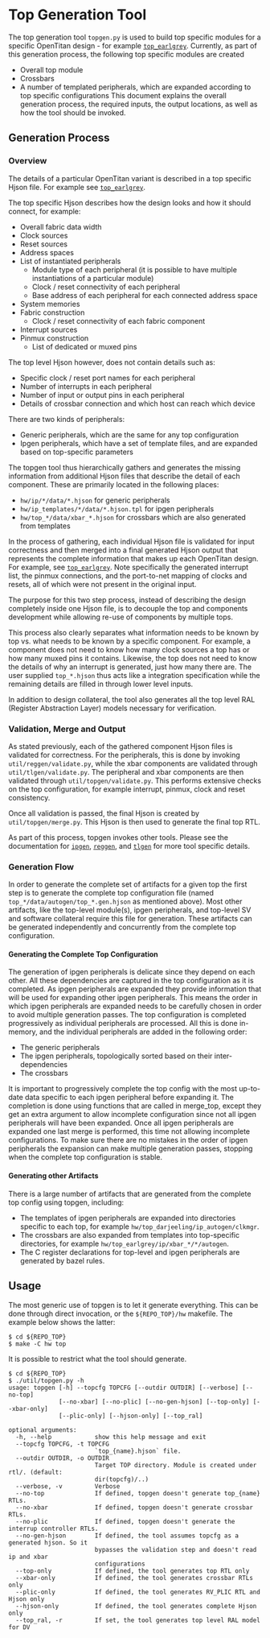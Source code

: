 # Top Generation Tool

The top generation tool `topgen.py` is used to build top specific modules for a specific OpenTitan design - for example [`top_earlgrey`](https://github.com/lowRISC/opentitan/tree/master/hw/top_earlgrey).
Currently, as part of this generation process, the following top specific modules are created
* Overall top module
* Crossbars
* A number of templated peripherals, which are expanded according to top specific configurations
This document explains the overall generation process, the required inputs, the output locations, as well as how the tool should be invoked.

## Generation Process

### Overview
The details of a particular OpenTitan variant is described in a top specific Hjson file.
For example see [`top_earlgrey`](https://github.com/lowRISC/opentitan/tree/master/hw/top_earlgrey/data/top_earlgrey.hjson).

The top specific Hjson describes how the design looks and how it should connect, for example:
* Overall fabric data width
* Clock sources
* Reset sources
* Address spaces
* List of instantiated peripherals
  * Module type of each peripheral (it is possible to have multiple instantiations of a particular module)
  * Clock / reset connectivity of each peripheral
  * Base address of each peripheral for each connected address space
* System memories
* Fabric construction
  * Clock / reset connectivity of each fabric component
* Interrupt sources
* Pinmux construction
  * List of dedicated or muxed pins

The top level Hjson however, does not contain details such as:
* Specific clock / reset port names for each peripheral
* Number of interrupts in each peripheral
* Number of input or output pins in each peripheral
* Details of crossbar connection and which host can reach which device

There are two kinds of peripherals:
* Generic peripherals, which are the same for any top configuration
* Ipgen peripherals, which have a set of template files, and are expanded based on top-specific parameters

The topgen tool thus hierarchically gathers and generates the missing information from additional Hjson files that describe the detail of each component.
These are primarily located in the following places:
* `hw/ip/*/data/*.hjson` for generic peripherals
* `hw/ip_templates/*/data/*.hjson.tpl` for ipgen peripherals
* `hw/top_*/data/xbar_*.hjson` for crossbars which are also generated from templates

In the process of gathering, each individual Hjson file is validated for input correctness and then merged into a final generated Hjson output that represents the complete information that makes up each OpenTitan design.
For example, see [`top_earlgrey`](https://github.com/lowRISC/opentitan/tree/master/hw/top_earlgrey/data/autogen/top_earlgrey.gen.hjson).
Note specifically the generated interrupt list, the pinmux connections, and the port-to-net mapping of clocks and resets, all of which were not present in the original input.

The purpose for this two step process, instead of describing the design completely inside one Hjson file, is to decouple the top and components development while allowing re-use of components by multiple tops.

This process also clearly separates what information needs to be known by top vs. what needs to be known by a specific component.
For example, a component does not need to know how many clock sources a top has or how many muxed pins it contains.
Likewise, the top does not need to know the details of why an interrupt is generated, just how many there are.
The user supplied `top_*.hjson` thus acts like a integration specification while the remaining details are filled in through lower level inputs.

In addition to design collateral, the tool also generates all the top level RAL (Register Abstraction Layer) models necessary for verification.

### Validation, Merge and Output

As stated previously, each of the gathered component Hjson files is validated for correctness.
For the peripherals, this is done by invoking `util/reggen/validate.py`, while the  xbar components are validated through `util/tlgen/validate.py`.
The peripheral and xbar components are then validated through `util/topgen/validate.py`.
This performs extensive checks on the top configuration, for example interrupt, pinmux, clock and reset consistency.

Once all validation is passed, the final Hjson is created by `util/topgen/merge.py`.
This Hjson is then used to generate the final top RTL.

As part of this process, topgen invokes other tools.
Please see the documentation for [`ipgen`](../ipgen/README.md), [`reggen`](../reggen/README.md), and [`tlgen`](../tlgen/README.md) for more tool specific details.

### Generation Flow

In order to generate the complete set of artifacts for a given top the first step is to generate the complete top configuration file (named `top_*/data/autogen/top_*.gen.hjson` as mentioned above).
Most other artifacts, like the top-level module(s), ipgen peripherals, and top-level SV and software collateral require this file for generation.
These artifacts can be generated independently and concurrently from the complete top configuration.

#### Generating the Complete Top Configuration

The generation of ipgen peripherals is delicate since they depend on each other.
All these dependencies are captured in the top configuration as it is completed.
As ipgen peripherals are expanded they provide information that will be used for expanding other ipgen peripherals.
This means the order in which ipgen peripherals are expanded needs to be carefully chosen in order to avoid multiple generation passes.
The top configuration is completed progressively as individual peripherals are processed.
All this is done in-memory, and the individual peripherals are added in the following order:
* The generic peripherals
* The ipgen peripherals, topologically sorted based on their inter-dependencies
* The crossbars

It is important to progressively complete the top config with the most up-to-date data specific to each ipgen peripheral before expanding it.
The completion is done using functions that are called in merge_top, except they get an extra argument to allow incomplete configuration since not all ipgen peripherals will have been expanded.
Once all ipgen peripherals are expanded one last merge is performed, this time not allowing incomplete configurations.
To make sure there are no mistakes in the order of ipgen peripherals the expansion can make multiple generation passes, stopping when the complete top configuration is stable.

#### Generating other Artifacts

There is a large number of artifacts that are generated from the complete top config using topgen, including:
* The templates of ipgen peripherals are expanded into directories specific to each top, for example `hw/top_darjeeling/ip_autogen/clkmgr`.
* The crossbars are also expanded from templates into top-specific directories, for example `hw/top_earlgrey/ip/xbar_*/*/autogen`.
* The C register declarations for top-level and ipgen peripherals are generated by bazel rules.

## Usage

The most generic use of topgen is to let it generate everything.
This can be done through direct invocation, or the `${REPO_TOP}/hw` makefile.
The example below shows the latter:
```console
$ cd ${REPO_TOP}
$ make -C hw top
```

It is possible to restrict what the tool should generate.

```console
$ cd ${REPO_TOP}
$ ./util/topgen.py -h
usage: topgen [-h] --topcfg TOPCFG [--outdir OUTDIR] [--verbose] [--no-top]
              [--no-xbar] [--no-plic] [--no-gen-hjson] [--top-only] [--xbar-only]
              [--plic-only] [--hjson-only] [--top_ral]

optional arguments:
  -h, --help            show this help message and exit
  --topcfg TOPCFG, -t TOPCFG
                        `top_{name}.hjson` file.
  --outdir OUTDIR, -o OUTDIR
                        Target TOP directory. Module is created under rtl/. (default:
                        dir(topcfg)/..)
  --verbose, -v         Verbose
  --no-top              If defined, topgen doesn't generate top_{name} RTLs.
  --no-xbar             If defined, topgen doesn't generate crossbar RTLs.
  --no-plic             If defined, topgen doesn't generate the interrup controller RTLs.
  --no-gen-hjson        If defined, the tool assumes topcfg as a generated hjson. So it
                        bypasses the validation step and doesn't read ip and xbar
                        configurations
  --top-only            If defined, the tool generates top RTL only
  --xbar-only           If defined, the tool generates crossbar RTLs only
  --plic-only           If defined, the tool generates RV_PLIC RTL and Hjson only
  --hjson-only          If defined, the tool generates complete Hjson only
  --top_ral, -r         If set, the tool generates top level RAL model for DV

```
